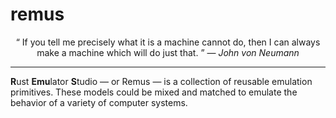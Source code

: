 # remus

<p align="center">
  <q>
    If you tell me precisely what it is a machine cannot do, then I can always make a machine which will do just that.
  </q>
  &mdash;
  <i>
    John von Neumann
  </i>
</p>

---

**R**ust **Emu**lator **S**tudio &mdash; or Remus &mdash; is a collection of
reusable emulation primitives. These models could be mixed and matched to
emulate the behavior of a variety of computer systems.

